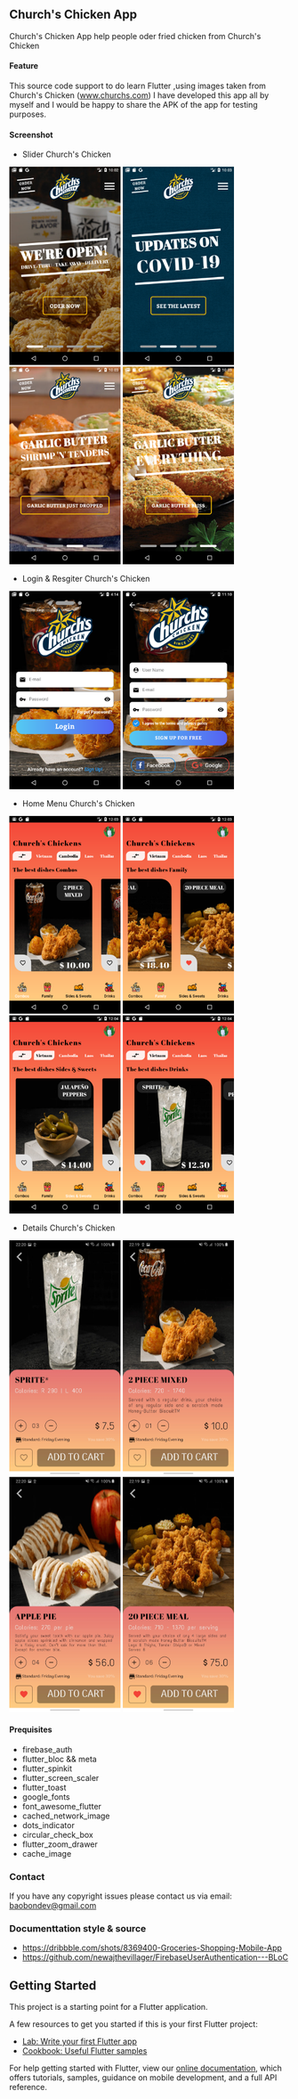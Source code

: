 ## Church's Chicken App

Church's Chicken App help people oder fried chicken from Church's Chicken

#### Feature

This source code support to do learn Flutter ,using images taken from Church's Chicken (www.churchs.com)
I have developed this app all by myself and I would be happy to share the APK of the app for testing purposes.

#### Screenshot

 - Slider Church's Chicken

<img src="https://raw.githubusercontent.com/baobon/Church-s-Chicken-Oder-App/master/screenshot/screenshot1.png" width="200"/> <img src="https://raw.githubusercontent.com/baobon/Church-s-Chicken-Oder-App/master/screenshot/screenshot2.png" width="200"/> <img src="https://raw.githubusercontent.com/baobon/Church-s-Chicken-Oder-App/master/screenshot/screenshot3.png" width="200"/> <img src="https://raw.githubusercontent.com/baobon/Church-s-Chicken-Oder-App/master/screenshot/screenshot4.png" width="200"/>

 - Login & Resgiter Church's Chicken

<img src="https://raw.githubusercontent.com/baobon/Church-s-Chicken-Oder-App/master/screenshot/screenshot5.png" width="200"/> <img src="https://raw.githubusercontent.com/baobon/Church-s-Chicken-Oder-App/master/screenshot/screenshot6.png" width="200"/> 

- Home Menu Church's Chicken

<img src="https://raw.githubusercontent.com/baobon/Church-s-Chicken-Oder-App/master/screenshot/screenshot7.png" width="200"/> <img src="https://raw.githubusercontent.com/baobon/Church-s-Chicken-Oder-App/master/screenshot/screenshot8.png" width="200"/> <img src="https://raw.githubusercontent.com/baobon/Church-s-Chicken-Oder-App/master/screenshot/screenshot9.png" width="200"/> <img src="https://raw.githubusercontent.com/baobon/Church-s-Chicken-Oder-App/master/screenshot/screenshot10.png" width="200"/>

- Details Church's Chicken

<img src="https://raw.githubusercontent.com/baobon/Church-s-Chicken-Oder-App/master/screenshot/screenshot11.jpg" width="200"/> <img src="https://raw.githubusercontent.com/baobon/Church-s-Chicken-Oder-App/master/screenshot/screenshot12.jpg" width="200"/> <img src="https://raw.githubusercontent.com/baobon/Church-s-Chicken-Oder-App/master/screenshot/screenshot13.jpg" width="200"/> <img src="https://raw.githubusercontent.com/baobon/Church-s-Chicken-Oder-App/master/screenshot/screenshot14.jpg" width="200"/>

#### Prequisites

- firebase_auth
- flutter_bloc && meta
- flutter_spinkit
- flutter_screen_scaler
- flutter_toast
- google_fonts
- font_awesome_flutter
- cached_network_image
- dots_indicator
- circular_check_box
- flutter_zoom_drawer
- cache_image


### Contact

If you have any copyright issues please contact us via email: baobondev@gmail.com

### Documenttation style & source
- https://dribbble.com/shots/8369400-Groceries-Shopping-Mobile-App
- https://github.com/newajthevillager/FirebaseUserAuthentication---BLoC

## Getting Started

This project is a starting point for a Flutter application.

A few resources to get you started if this is your first Flutter project:

- [Lab: Write your first Flutter app](https://flutter.dev/docs/get-started/codelab)
- [Cookbook: Useful Flutter samples](https://flutter.dev/docs/cookbook)

For help getting started with Flutter, view our
[online documentation](https://flutter.dev/docs), which offers tutorials,
samples, guidance on mobile development, and a full API reference.
